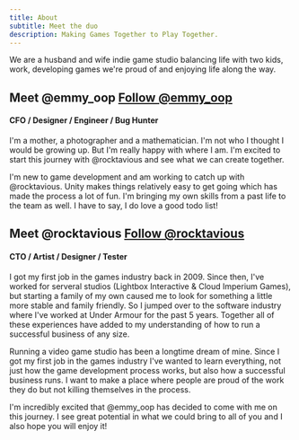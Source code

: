 ```yaml
---
title: About
subtitle: Meet the duo
description: Making Games Together to Play Together.
---
```


We are a husband and wife indie game studio balancing life with two kids, work, developing games we're proud of and enjoying life along the way.

## Meet @emmy_oop <a href="https://twitter.com/emmy_oop?ref_src=twsrc%5Etfw" class="twitter-follow-button" data-show-screen-name="false" data-show-count="false">Follow @emmy_oop</a><script async src="https://platform.twitter.com/widgets.js" charset="utf-8"></script>
#### CFO / Designer / Engineer / Bug Hunter

I'm a mother, a photographer and a mathematician.  I'm not who I thought I would be growing up.  But I'm really happy with where I am.  I'm excited to start this journey with @rocktavious and see what we can create together.  

I'm new to game development and am working to catch up with @rocktavious.  Unity makes things relatively easy to get going which has made the process a lot of fun.  I'm bringing my own skills from a past life to the team as well.  I have to say, I do love a good todo list!


## Meet @rocktavious <a href="https://twitter.com/rocktavious?ref_src=twsrc%5Etfw" class="twitter-follow-button" data-show-screen-name="false" data-show-count="false">Follow @rocktavious</a><script async src="https://platform.twitter.com/widgets.js" charset="utf-8"></script>
#### CTO / Artist / Designer / Tester

I got my first job in the games industry back in 2009. Since then, I've worked for serveral studios (Lightbox Interactive & Cloud Imperium Games), but starting a family of my own caused me to look for something a little more stable and family friendly.  So I jumped over to the software industry where I've worked at Under Armour for the past 5 years.  Together all of these experiences have added to my understanding of how to run a successful business of any size.

Running a video game studio has been a longtime dream of mine.  Since I got my first job in the games industry I've wanted to learn everything, not just how the game development process works, but also how a successful business runs.  I want to make a place where people are proud of the work they do but not killing themselves in the process.

I'm incredibly excited that @emmy_oop has decided to come with me on this journey.  I see great potential in what we could bring to all of you and I also hope you will enjoy it!

